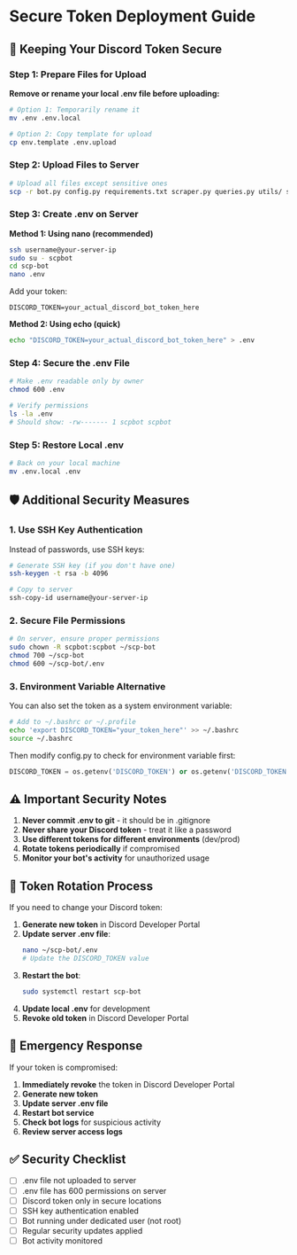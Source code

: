 # Secure Token Deployment Guide

## 🔐 Keeping Your Discord Token Secure

### Step 1: Prepare Files for Upload

**Remove or rename your local .env file before uploading:**
```bash
# Option 1: Temporarily rename it
mv .env .env.local

# Option 2: Copy template for upload
cp env.template .env.upload
```

### Step 2: Upload Files to Server

```bash
# Upload all files except sensitive ones
scp -r bot.py config.py requirements.txt scraper.py queries.py utils/ start_bot.sh scp-bot.service deploy.sh env.template username@server:~/scp-bot/
```

### Step 3: Create .env on Server

**Method 1: Using nano (recommended)**
```bash
ssh username@your-server-ip
sudo su - scpbot
cd scp-bot
nano .env
```

Add your token:
```env
DISCORD_TOKEN=your_actual_discord_bot_token_here
```

**Method 2: Using echo (quick)**
```bash
echo "DISCORD_TOKEN=your_actual_discord_bot_token_here" > .env
```

### Step 4: Secure the .env File

```bash
# Make .env readable only by owner
chmod 600 .env

# Verify permissions
ls -la .env
# Should show: -rw------- 1 scpbot scpbot
```

### Step 5: Restore Local .env

```bash
# Back on your local machine
mv .env.local .env
```

## 🛡️ Additional Security Measures

### 1. Use SSH Key Authentication
Instead of passwords, use SSH keys:
```bash
# Generate SSH key (if you don't have one)
ssh-keygen -t rsa -b 4096

# Copy to server
ssh-copy-id username@your-server-ip
```

### 2. Secure File Permissions
```bash
# On server, ensure proper permissions
sudo chown -R scpbot:scpbot ~/scp-bot
chmod 700 ~/scp-bot
chmod 600 ~/scp-bot/.env
```

### 3. Environment Variable Alternative
You can also set the token as a system environment variable:
```bash
# Add to ~/.bashrc or ~/.profile
echo 'export DISCORD_TOKEN="your_token_here"' >> ~/.bashrc
source ~/.bashrc
```

Then modify config.py to check for environment variable first:
```python
DISCORD_TOKEN = os.getenv('DISCORD_TOKEN') or os.getenv('DISCORD_TOKEN')
```

## ⚠️ Important Security Notes

1. **Never commit .env to git** - it should be in .gitignore
2. **Never share your Discord token** - treat it like a password
3. **Use different tokens for different environments** (dev/prod)
4. **Rotate tokens periodically** if compromised
5. **Monitor your bot's activity** for unauthorized usage

## 🔄 Token Rotation Process

If you need to change your Discord token:

1. **Generate new token** in Discord Developer Portal
2. **Update server .env file**:
   ```bash
   nano ~/scp-bot/.env
   # Update the DISCORD_TOKEN value
   ```
3. **Restart the bot**:
   ```bash
   sudo systemctl restart scp-bot
   ```
4. **Update local .env** for development
5. **Revoke old token** in Discord Developer Portal

## 🚨 Emergency Response

If your token is compromised:

1. **Immediately revoke** the token in Discord Developer Portal
2. **Generate new token**
3. **Update server .env file**
4. **Restart bot service**
5. **Check bot logs** for suspicious activity
6. **Review server access logs**

## ✅ Security Checklist

- [ ] .env file not uploaded to server
- [ ] .env file has 600 permissions on server
- [ ] Discord token only in secure locations
- [ ] SSH key authentication enabled
- [ ] Bot running under dedicated user (not root)
- [ ] Regular security updates applied
- [ ] Bot activity monitored
